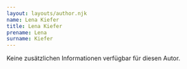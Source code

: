 ```yaml
---
layout: layouts/author.njk
name: Lena Kiefer
title: Lena Kiefer
prename: Lena
surname: Kiefer
---
```

Keine zusätzlichen Informationen verfügbar für diesen Autor.
